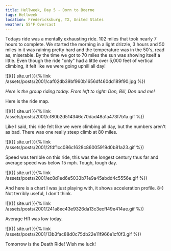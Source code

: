 ```yaml
---
title: Hellweek, Day 5 - Born to Boerne
tags: Hellweek
location: Fredericksburg, TX, United States
weather: 55°F Overcast
---
```


Todays ride was a mentally exhausting ride. 102 miles that took nearly 7 hours to complete. We started the morning in a light drizzle, 3 hours and 50 miles in it was raining pretty hard and the temperature was in the 50's, read as, miserable. By the time we got to 70 miles the sun was showing itself a little. Even though the ride "only" had a little over 5,000 feet of vertical climbing, it felt like we were going uphill all day!

![]({{ site.url }}{% link /assets/posts/2001/caf02db39bf960b1656df460dd189f90.jpg %})

_Here is the group riding today. From left to right: Don, Bill, Don and me!_

Here is the ride map.

![]({{ site.url }}{% link /assets/posts/2001/cf80b2d514346c70dad48a1a473f7b1a.gif %})

Like I said, this ride felt like we were climbing all day, but the numbers aren't as bad. There was one really steep climb at 80 miles.

![]({{ site.url }}{% link /assets/posts/2001/2fdf1cc086c1628c86005919d0b81a23.gif %})

Speed was terrible on this ride, this was the longest century thus far and average speed was below 15 mph. Tough, tough day.

![]({{ site.url }}{% link /assets/posts/2001/ec8d1ed6e5033b71e9a45abdd4c5556e.gif %})

And here is a chart I was just playing with, it shows acceleration profile. 8-) Not terribly useful, I don't think.

![]({{ site.url }}{% link /assets/posts/2001/241a8ec43e9326da13c3ecff49e414ae.gif %})

Average HR was low today.

![]({{ site.url }}{% link /assets/posts/2001/13b3fac88d0c75db22e11f966e1cf0f3.gif %})

Tomorrow is the Death Ride! Wish me luck!
